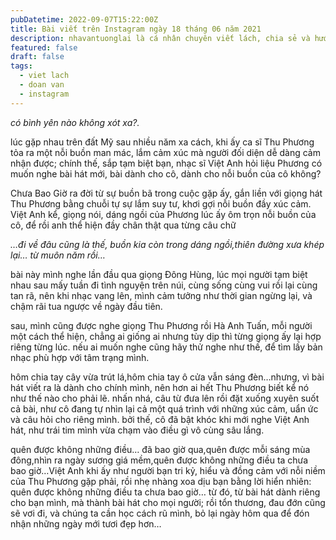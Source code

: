 ```yaml
---
pubDatetime: 2022-09-07T15:22:00Z
title: Bài viết trên Instagram ngày 18 tháng 06 năm 2021
description: nhavantuonglai là cá nhân chuyên viết lách, chia sẻ và hướng dẫn mọi người thuần thục hơn khi thực hành viết lách mỗi ngày qua những bài chia sẻ ngắn trên Instagram chính thức.
featured: false
draft: false
tags:
  - viet lach
  - doan van
  - instagram
---
```


_có bình yên nào không xót xa?._

lúc gặp nhau trên đất Mỹ sau nhiều năm xa cách, khi ấy ca sĩ Thu Phương tỏa ra một nỗi buồn man mác, lắm cảm xúc mà người đối diện dễ dàng cảm nhận được; chính thế, sắp tạm biệt bạn, nhạc sĩ Việt Anh hỏi liệu Phương có muốn nghe bài hát mới, bài dành cho cô, dành cho nỗi buồn của cô không?

Chưa Bao Giờ ra đời từ sự buồn bã trong cuộc gặp ấy, gắn liền với giọng hát Thu Phương bằng chuỗi tự sự lắm suy tư, khơi gợi nỗi buồn đầy xúc cảm. Việt Anh kể, giọng nói, dáng ngồi của Phương lúc ấy ôm trọn nỗi buồn của cô, để rồi anh thể hiện đầy chân thật qua từng câu chữ

_…đi về đâu cũng là thế, buồn kia còn trong dáng ngồi,thiên đường xưa khép lại… từ muôn năm rồi…_

bài này mình nghe lần đầu qua giọng Đông Hùng, lúc mọi người tạm biệt nhau sau mấy tuần đi tình nguyện trên núi, cùng sống cùng vui rồi lại cùng tan rã, nên khi nhạc vang lên, mình cảm tưởng như thời gian ngừng lại, và chậm rãi tua ngược về ngày đầu tiên.

sau, mình cũng được nghe giọng Thu Phương rồi Hà Anh Tuấn, mỗi người một cách thể hiện, chẳng ai giống ai nhưng tùy dịp thì từng giọng ấy lại hợp riêng từng lúc. nếu ai muốn nghe cũng hãy thử nghe như thế, để tìm lấy bản nhạc phù hợp với tâm trạng mình.

hôm chia tay cây vừa trút lá,hôm chia tay ô cửa vẫn sáng đèn…nhưng, vì bài hát viết ra là dành cho chính mình, nên hơn ai hết Thu Phương biết kể nó như thế nào cho phải lẽ. nhấn nhá, câu từ đưa lên rồi đặt xuống xuyên suốt cả bài, như cô đang tự nhìn lại cả một quá trình với những xúc cảm, uẩn ức và câu hỏi cho riêng mình. bởi thế, cô đã bật khóc khi mới nghe Việt Anh hát, như trái tim mình vừa chạm vào điều gì vô cùng sâu lắng.

quên được không những điều… đã bao giờ qua,quên được mỗi sáng mùa đông,nhìn ra ngày sương giá mềm,quên được không những điều ta chưa bao giờ…Việt Anh khi ấy như người bạn tri kỷ, hiểu và đồng cảm với nỗi niềm của Thu Phương gặp phải, rồi nhẹ nhàng xoa dịu bạn bằng lời hiển nhiên: quên được không những điều ta chưa bao giờ… từ đó, từ bài hát dành riêng cho bạn mình, mà thành bài hát cho mọi người; rồi tổn thương, đau đớn cũng sẽ vơi đi, và chúng ta cần học cách rũ mình, bỏ lại ngày hôm qua để đón nhận những ngày mới tươi đẹp hơn…
